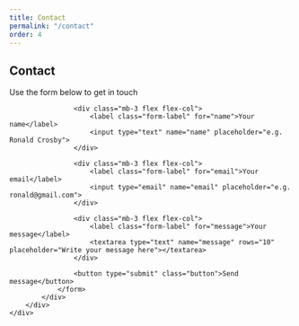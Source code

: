 ```yaml
---
title: Contact
permalink: "/contact"
order: 4
---
```


<section class="mt-6">
	<div class="container">
		<div class="row">
			<div class="col w-full md:w-2/3 lg:w-1/2">
				<h1 class="mb-2">Contact</h1>
				<p class="mb-4">Use the form below to get in touch</p>
				<form action="https://getform.io/f/2a12516d-c9c1-45cb-9e83-76cac86e3d9d" method="POST" class="bass-cycle-form mb-6">
					<input type="hidden" name="redirect_to" value="{{ site.baseurl }}/thank_you"/>
					
					<div class="mb-3 flex flex-col">
						<label class="form-label" for="name">Your name</label>
						<input type="text" name="name" placeholder="e.g. Ronald Crosby">
					</div>

					<div class="mb-3 flex flex-col">
						<label class="form-label" for="email">Your email</label>
						<input type="email" name="email" placeholder="e.g. ronald@gmail.com">
					</div>

					<div class="mb-3 flex flex-col">
						<label class="form-label" for="message">Your message</label>
						<textarea type="text" name="message" rows="10" placeholder="Write your message here"></textarea>
					</div>

					<button type="submit" class="button">Send message</button>
				</form>
			</div>
		</div>
	</div>	
</section>

